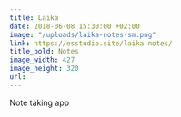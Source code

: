 ```yaml
---
title: Laika
date: 2018-06-08 15:30:00 +02:00
image: "/uploads/laika-notes-sm.png"
link: https://esstudio.site/laika-notes/
title_bold: Notes
image_width: 427
image_height: 320
url: 
---
```


Note taking app